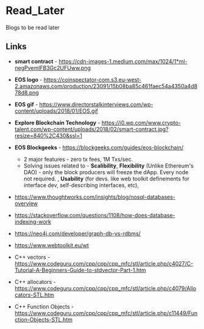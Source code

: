 # Read_Later
Blogs to be read later


## Links
* **smart contract** - https://cdn-images-1.medium.com/max/1024/1*ml-negPvemIFB3Gc2UFUww.png
* **EOS logo** - https://coinspectator-com.s3.eu-west-2.amazonaws.com/production/23091/15b08ba85c461faec54a4350a4d878d8.png
* **EOS gif** - https://www.directorstalkinterviews.com/wp-content/uploads/2018/01/EOS.gif
* **Explore Blockchain Technology** -  https://i0.wp.com/www.crypto-talent.com/wp-content/uploads/2018/02/smart-contract.jpg?resize=840%2C430&ssl=1
* **EOS Blockgeeks** - https://blockgeeks.com/guides/eos-blockchain/
  * 2 major features - zero tx fees, 1M Txs/sec.
  * Solving issues related to - **Scalibility**, **Flexibility** (Unlike Ethereum's DAO) - only the block producers will freeze the dApp. Every node not required.
    , **Usability** (for devs. like web toolkit definements for interface dev, self-describing interfaces, etc), 
    
* https://www.thoughtworks.com/insights/blog/nosql-databases-overview
* https://stackoverflow.com/questions/1108/how-does-database-indexing-work
* https://neo4j.com/developer/graph-db-vs-rdbms/
* https://www.webtoolkit.eu/wt
* C++ vectors - https://www.codeguru.com/cpp/cpp/cpp_mfc/stl/article.php/c4027/C-Tutorial-A-Beginners-Guide-to-stdvector-Part-1.htm
* C++ allocators - https://www.codeguru.com/cpp/cpp/cpp_mfc/stl/article.php/c4079/Allocators-STL.htm
* C++ Function Objects - https://www.codeguru.com/cpp/cpp/cpp_mfc/stl/article.php/c11449/Function-Objects-STL.htm

